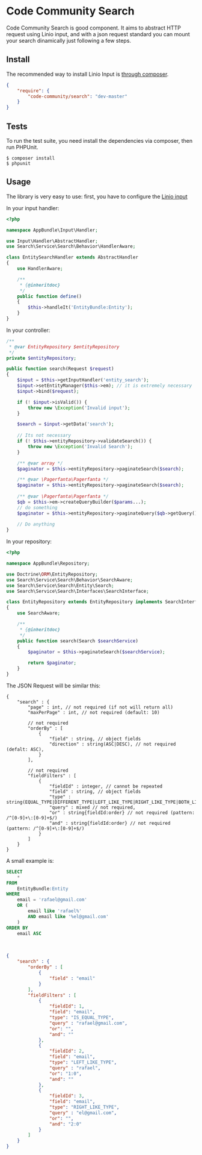 Code Community Search
=====================

Code Community Search is good component. It aims to
abstract HTTP request using Linio input, and with a json request standard you can mount your search dinamically just following a few steps.

Install
-------

The recommended way to install Linio Input is [through composer](http://getcomposer.org).

```JSON
{
    "require": {
        "code-community/search": "dev-master"
    }
}
```

Tests
-----

To run the test suite, you need install the dependencies via composer, then
run PHPUnit.

    $ composer install
    $ phpunit

Usage
-----

The library is very easy to use: first, you have to configure the [Linio input](https://github.com/code-community/input/blob/master/README.md)

In your input handler:

```php
<?php

namespace AppBundle\Input\Handler;

use Input\Handler\AbstractHandler;
use Search\Service\Search\Behavior\HandlerAware;

class EntitySearchHandler extends AbstractHandler
{
    use HandlerAware;

    /**
     * {@inheritdoc}
     */
    public function define()
    {
        $this->handleIt('EntityBundle:Entity');
    }
}
```

In your controller:

```php
/**
 * @var EntityRepository $entityRepository
 */
private $entityRepository;

public function search(Request $request)
{
    $input = $this->getInputHandler('entity_search');
    $input->setEntityManager($this->em); // it is extremely necessary
    $input->bind($request);

    if (! $input->isValid()) {
        throw new \Exception('Invalid input');
    }

    $search = $input->getData('search');
    
    // Its not necessary
    if (! $this->entityRepository->validateSearch()) {
        throw new \Exception('Invalid Search');
    }

    /** @var array */
    $paginator = $this->entityRepository->paginateSearch($search);

    /** @var \Pagerfanta\Pagerfanta */
    $paginator = $this->entityRepository->paginateSearch($search);
    
    /** @var \Pagerfanta\Pagerfanta */
    $qb = $this->em->createQueryBuilder($params...);
    // do something
    $paginator = $this->entityRepository->paginateQuery($qb->getQuery(), $search);
    
    // Do anything
}
```

In your repository:

```php
<?php

namespace AppBundle\Repository;

use Doctrine\ORM\EntityRepository;
use Search\Service\Search\Behavior\SearchAware;
use Search\Service\Search\Entity\Search;
use Search\Service\Search\Interfaces\SearchInterface;

class EntityRepository extends EntityRepository implements SearchInterface
{
    use SearchAware;

    /**
     * {@inheritdoc}
     */
    public function search(Search $searchService)
    {
        $paginator = $this->paginateSearch($searchService);

        return $paginator;
    }
}
```

The JSON Request will be similar this:

```
{
    "search" : {
        "page" : int, // not required (if not will return all)
        "maxPerPage" : int, // not required (default: 10)

        // not required
        "orderBy" : [
            {
                "field" : string, // object fields
                "direction" : string(ASC|DESC), // not required (defalt: ASC),
            }
        ],
        
        // not required
        "fieldFilters" : [
            {
                "fieldId" : integer, // cannot be repeated
                "field" : string, // object fields
                "type" : string(EQUAL_TYPE|DIFFERENT_TYPE|LEFT_LIKE_TYPE|RIGHT_LIKE_TYPE|BOTH_LIKE_TYPE|LIKE_TYPE|IS_NULL_TYPE|IS_NOT_NULL_TYPE)
                "query" : mixed // not required,
                "or" : string{fieldId:order} // not required (pattern: /^[0-9]+\:[0-9]+$/)
                "and" : string{fieldId:order} // not required (pattern: /^[0-9]+\:[0-9]+$/)
            }
        ]
    }
}
```

A small example is:

```sql
SELECT
    *
FROM
    EntityBundle:Entity
WHERE
    email = 'rafael@gmail.com'
    OR (
        email like 'rafael%'
        AND email like '%el@gmail.com'
    )
ORDER BY
    email ASC
```
​
```JSON
{
    "search" : {
        "orderBy" : [
            {
                "field" : "email"
            }
        ],
        "fieldFilters" : [
            {
                "fieldId": 1,
                "field": "email",
                "type": "IS_EQUAL_TYPE",
                "query" : "rafael@gmail.com",
                "or": "",
                "and": ""
            },
            {
                "fieldId": 2,
                "field": "email",
                "type": "LEFT_LIKE_TYPE",
                "query" : "rafael",
                "or": "1:0",
                "and": ""
            },
            {
                "fieldId": 3,
                "field": "email",
                "type": "RIGHT_LIKE_TYPE",
                "query" : "el@gmail.com",
                "or": "",
                "and": "2:0"
            }
        ]
    }
}
```
